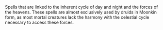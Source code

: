 Spells that are linked to the inherent cycle of day and night and the forces of the heavens. These spells are almost exclusively used by druids in Moonkin form, as most mortal creatures lack the harmony with the celestial cycle necessary to access these forces.
